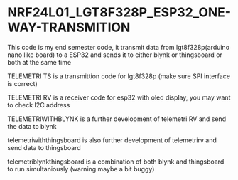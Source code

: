 # NRF24L01_LGT8F328P_ESP32_ONE-WAY-TRANSMITION
This code is my end semester code, it transmit data from lgt8f328p(arduino nano like board) to a ESP32 and sends it to either blynk or thingsboard or both at the same time  

TELEMETRI TS is a transmittion code for lgt8f328p (make sure SPI interface is correct)

TELEMETRI RV is a receiver code for esp32 with oled display, you may want to check I2C address

TELEMETRIWITHBLYNK is a further development of telemetri RV and send the data to blynk

telemetriwiththingsboard is also further development of telemetrirv and send data to thingsboard

telemetriblynkthingsboard is a combination of both blynk and thingsboard to run simultaniously (warning maybe a bit buggy)
